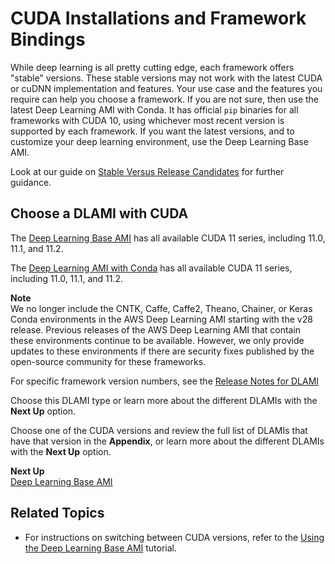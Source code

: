 # CUDA Installations and Framework Bindings<a name="overview-cuda"></a>

While deep learning is all pretty cutting edge, each framework offers "stable" versions\. These stable versions may not work with the latest CUDA or cuDNN implementation and features\. Your use case and the features you require can help you choose a framework\. If you are not sure, then use the latest Deep Learning AMI with Conda\. It has official `pip` binaries for all frameworks with CUDA 10, using whichever most recent version is supported by each framework\. If you want the latest versions, and to customize your deep learning environment, use the Deep Learning Base AMI\.

Look at our guide on [Stable Versus Release Candidates](overview-conda.md#overview-conda-stability) for further guidance\.

## Choose a DLAMI with CUDA<a name="cuda-choose"></a>

The [Deep Learning Base AMI](overview-base.md) has all available CUDA 11 series, including 11\.0, 11\.1, and 11\.2\.

The [Deep Learning AMI with Conda](overview-conda.md) has all available CUDA 11 series, including 11\.0, 11\.1, and 11\.2\.

**Note**  
We no longer include the CNTK, Caffe, Caffe2, Theano, Chainer, or Keras Conda environments in the AWS Deep Learning AMI starting with the v28 release\. Previous releases of the AWS Deep Learning AMI that contain these environments continue to be available\. However, we only provide updates to these environments if there are security fixes published by the open\-source community for these frameworks\.

For specific framework version numbers, see the [Release Notes for DLAMI](appendix-ami-release-notes.md)

Choose this DLAMI type or learn more about the different DLAMIs with the **Next Up** option\.

Choose one of the CUDA versions and review the full list of DLAMIs that have that version in the **Appendix**, or learn more about the different DLAMIs with the **Next Up** option\.

**Next Up**  
[Deep Learning Base AMI](overview-base.md)

## Related Topics<a name="cuda-related"></a>
+ For instructions on switching between CUDA versions, refer to the [Using the Deep Learning Base AMI](tutorial-base.md) tutorial\.